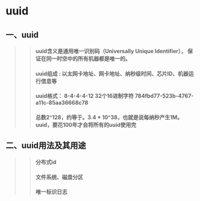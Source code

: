 

uuid
====
## 一、uuid<br>
>> #### uuid含义是通用唯一识别码（Universally Unique Identifier）， 保证在同一时空中的所有机器都是唯一的。 
>> #### uuid组成 : 以太网卡地址、网卡地址、纳秒级时间、芯片ID、机器运行信息等
>> #### uuid格式： 8-4-4-4-12 32个16进制字符  784fbd77-523b-4767-a11c-85aa36668c78 
>> #### 总数2^128，约等于。3.4 * 10^38，也就是说每纳秒产生1M。uuid，要花100年才会将所有的uuid使用完 
## 二、uuid用法及其用途<br>
>> #### 分布式id
>> #### 文件系统、磁盘分区
>> #### 唯一标识日志

